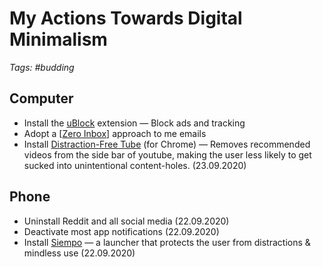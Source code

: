 # My Actions Towards Digital Minimalism

_Tags: #budding_

## Computer

- Install the [uBlock](https://ublock.org/) extension — Block ads and tracking
- Adopt a [[Zero Inbox]] approach to me emails
- Install [Distraction-Free Tube](https://chrome.google.com/webstore/detail/df-tube-distraction-free/mjdepdfccjgcndkmemponafgioodelna/related?hl=en) (for Chrome) — Removes recommended videos from the side bar of youtube, making the user less likely to get sucked into unintentional content-holes. (23.09.2020)

## Phone

- Uninstall Reddit and all social media (22.09.2020)
- Deactivate most app notifications (22.09.2020)
- Install [Siempo](http://www.getsiempo.com/) — a launcher that protects the user from distractions & mindless use (22.09.2020)

[//begin]: # "Autogenerated link references for markdown compatibility"
[Zero Inbox]: zero-inbox "Zero Inbox"
[//end]: # "Autogenerated link references"
